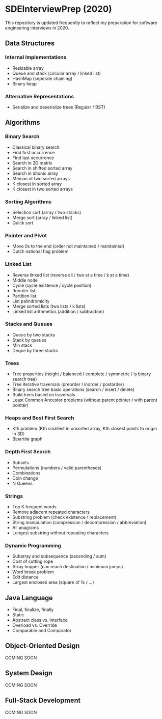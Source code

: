 # SDEInterviewPrep (2020)
This repository is updated frequently to reflect my preparation for software engineering interviews in 2020. 

## Data Structures
### Internal Implementations
* Resizable array
* Queue and stack (circular array / linked list)
* HashMap (seperate chaining)
* Binary heap 

### Alternative Representations
* Serialize and deserialize trees (Regular / BST)

## Algorithms
### Binary Search
* Classical binary search
* Find first occurrence
* Find last occurrence 
* Search in 2D matrix
* Search in shifted sorted array
* Search in bitonic array
* Median of two sorted arrays
* K closest in sorted array
* K closest in two sorted arrays

### Sorting Algorithms
* Selection sort (array / two stacks)
* Merge sort (array / linked list)
* Quick sort

### Pointer and Pivot
* Move 0s to the end (order not maintained / maintained)
* Dutch national flag problem

### Linked List
* Reverse linked list (reverse all / two at a time / k at a time)
* Middle node
* Cycle (cycle existence / cycle position)
* Reorder list
* Partition list
* List palindromicity 
* Merge sorted lists (two lists / k lists)
* Linked list arithmetics (addition / subtraction)

### Stacks and Queues
* Queue by two stacks
* Stack by queues
* Min stack
* Deque by three stacks

### Trees 
* Tree properties (height / balanced / complete / symmetric / is binary search tree)
* Tree iterative traversals (preorder / inorder / postorder)
* Binary search tree basic operations (search / insert / delete)
* Build trees based on traversals
* Least Common Ancestor problems (without parent pointer / with parent pointer)

### Heaps and Best First Search
* Kth problem (Kth smallest in unsorted array, Kth closest points to origin in 3D)
* Bipartite graph

### Depth First Search
* Subsets
* Permutations (numbers / valid parentheses)
* Combinations
* Coin change
* N Queens

### Strings
* Top K frequent words
* Remove adjacent repeated characters
* Substring problem (check existence / replacement)
* String manipulation (compression / decompression / abbreviation)
* All anagrams
* Longest substring without repeating characters

### Dynamic Programming
* Subarray and subsequence (ascending / sum)
* Cost of cutting rope
* Array hopper (can reach destination / minimum jumps)
* Word break problem
* Edit distance
* Largest enclosed area (square of 1s / ...)

## Java Language
* Final, finalize, finally
* Static
* Abstract class vs. interface
* Overload vs. Override
* Comparable and Comparator

## Object-Oriented Design
COMING SOON

## System Design
COMING SOON

## Full-Stack Development
COMING SOON
